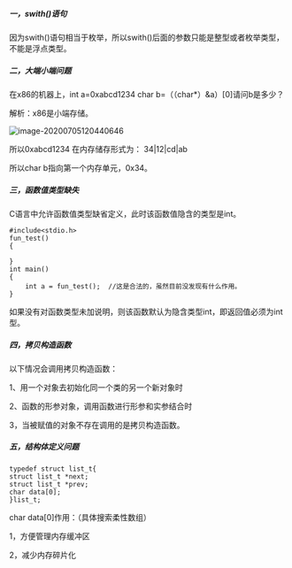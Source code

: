 ##### 一，swith()语句

因为swith()语句相当于枚举，所以swith()后面的参数只能是整型或者枚举类型，不能是浮点类型。

##### 二，大端小端问题

在x86的机器上，int a=0xabcd1234 char b=（（char*）&a）[0]请问b是多少？

解析：x86是小端存储。

![image-20200705120440646](C:\Users\谯保林\AppData\Roaming\Typora\typora-user-images\image-20200705120440646.png)

所以0xabcd1234 在内存储存形式为： 34|12|cd|ab

所以char b指向第一个内存单元，0x34。

##### 三，函数值类型缺失

C语言中允许函数值类型缺省定义，此时该函数值隐含的类型是int。

```
#include<stdio.h>
fun_test()
{
	
}
int main()
{
	int a = fun_test();  //这是合法的，虽然目前没发现有什么作用。
}
```

如果没有对函数类型未加说明，则该函数默认为隐含类型int，即返回值必须为int型。

##### 四，拷贝构造函数

以下情况会调用拷贝构造函数：

1、用一个对象去初始化同一个类的另一个新对象时

2、函数的形参对象，调用函数进行形参和实参结合时 

3，当被赋值的对象不存在调用的是拷贝构造函数。

##### 五，结构体定义问题

```
typedef struct list_t{
struct list_t *next;
struct list_t *prev;
char data[0];
}list_t;
```

char data[0]作用：（具体搜索柔性数组）

1，方便管理内存缓冲区

2，减少内存碎片化